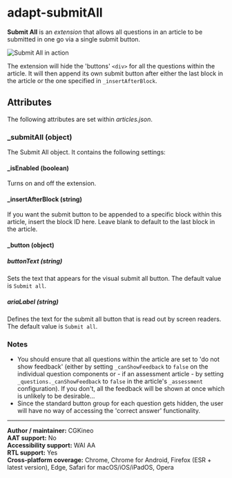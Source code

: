# adapt-submitAll

**Submit All** is an *extension* that allows all questions in an article to be submitted in one go via a single submit button.

<img src="demo.gif" alt="Submit All in action"/>

The extension will hide the 'buttons' `<div>` for all the questions within the article. It will then append its own submit button after either the last block in the article or the one specified in `_insertAfterBlock`.

## Attributes

The following attributes are set within *articles.json*.

### **\_submitAll** (object)

The Submit All object. It contains the following settings:

#### **\_isEnabled** (boolean)

Turns on and off the extension.

#### **\_insertAfterBlock** (string)

If you want the submit button to be appended to a specific block within this article, insert the block ID here. Leave blank to default to the last block in the article.

#### **\_button** (object)

##### **buttonText** (string)

Sets the text that appears for the visual submit all button. The default value is `Submit all`.

##### **ariaLabel** (string)

Defines the text for the submit all button that is read out by screen readers. The default value is `Submit all`.

### Notes

- You should ensure that all questions within the article are set to 'do not show feedback' (either by setting `_canShowFeedback` to `false` on the individual question components or - if an assessment article - by setting `_questions._canShowFeedback` to `false` in the article's `_assessment` configuration). If you don't, all the feedback will be shown at once which is unlikely to be desirable...
- Since the standard button group for each question gets hidden, the user will have no way of accessing the 'correct answer' functionality.

----------------------------
**Author / maintainer:** CGKineo<br>
**AAT support:** No<br>
**Accessibility support:** WAI AA<br>
**RTL support:** Yes<br>
**Cross-platform coverage:** Chrome, Chrome for Android, Firefox (ESR + latest version), Edge, Safari for macOS/iOS/iPadOS, Opera<br>
